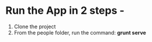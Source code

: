 Run the App in 2 steps -
========================

<ol>

<li>Clone the project</li>

<li>From the people folder, run the command: <b>grunt serve</b>

</ol>
